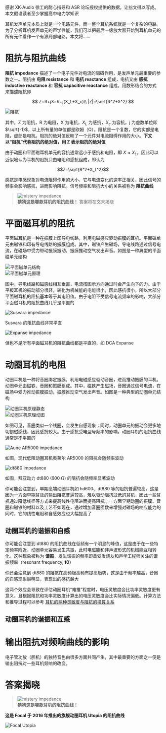 感谢 XK-Audio 徐工的耐心指导和 ASR 论坛授权提供的数据，让拙文得以写成。本文假设读者至少掌握高中电力学知识

耳机发声单元本质上就是一个电路元件，而一整个耳机系统就是一个复杂的电路。为了分析耳机发声单元的声学性能，我们可以把最后一级放大器开始到耳机单元的所有元件看作一个有源局部电路。本文将……

# 阻抗与阻抗曲线

**阻抗 impedance** 描述了一个电子元件对电流的阻碍作用，是发声单元最重要的参数之一。阻抗由 **电阻 resistance** 和 **电抗 reactance** 组成，电抗又由 **感抗 inductive reactance** 和 **容抗 capacitive reactance** 组成。用数形结合的方式来描述阻抗即

$$
Z=R+jX=R+j(X_L+X_c)\\
|Z|=\sqrt{R^2+X^2}
$$

![阻抗](../../resource/impedance.svg)

其中，Z 为阻抗，R 为电阻，X 为电抗，$X_L$ 为感抗，$X_c$ 为容抗，j 为虚数单位即 $\sqrt{-1}$，以上所有量的单位都是欧姆（Ω）。阻抗是一个复数，它的实部是电阻，虚部是电抗。阻抗的绝对值反映了一个元件对电流阻碍作用的大小。**下文以“阻抗”代称阻抗的绝对值，用 Z 表示阻抗的绝对值**

由于动圈和平面磁耳机单元的容抗通常远小于感抗和电阻，即 $X\approx X_L$，因此可以近似地认为耳机的阻抗只由电阻和感抗组成，即认为

$$Z=\sqrt{R^2+X_L^2}$$

感抗是电感现象对电流阻碍作用的大小，它与电流变化的速率正相关，因此信号的频率会影响感抗，进而影响阻抗。信号频率和阻抗大小的关系被称为 **阻抗曲线**

> ![mistery impedance](../../resource/utopia2016%20impedance%20masked.png)  
> **猜猜这是哪款耳机的阻抗曲线！** 答案将在文末揭晓

# 平面磁耳机的阻抗

平面磁耳机是一种在振膜上印导电线路，利用电磁感应驱动振膜的耳机。平面磁单元由磁铁和印有导电线路的振膜组成。其中，磁铁产生磁场，导电线路通过信号电流，在磁场中受力带动振膜振动，振膜推动空气发出声音。如图是一种典型的平面磁单元结构

![平面磁单元结构](../../resource/planar%20driver%20structure.png)  
![平面磁单元原理](../../resource/planar%20driver%20principle.jpg)

图中，导电线路和磁感线相互垂直，电流按图示方向通过时会产生向下的力。由于平板耳机的振动部分很轻，转化为机械能的电能很小，因此感抗很小，所以大部分平面磁耳机的阻抗基本等于其电阻值。由于电阻不受信号电流频率的影响，大部分平面磁耳机的阻抗曲线几乎是平直的

![Susvara impedance](../../resource/susvara%20impedance.png)

Susvara 的阻抗曲线非常平直

![Expanse impedance](../../resource/expanse%20impedance.png)

但也不是所有平面磁耳机的阻抗曲线都是平直的，如 DCA Expanse

# 动圈耳机的电阻

动圈耳机是一种将音圈绑定振膜，利用电磁感应驱动音圈，进而推动振膜的耳机。动圈单元由磁铁、音圈和振膜组成。其中，磁铁产生磁场，音圈通过信号电流，在磁场中受力推动振膜振动，振膜推动空气发出声音。如图是一种典型的动圈单元结构

![动圈耳机原理静态](../../resource/moving%20coil%20principle.png)  
![动圈耳机原理动图](../../resource/moving%20coil%20principle.gif)

如图可见，音圈类似一个线圈，会发生自感现象；同时，动圈单元的振动会更多地切割磁感线，因此感抗较大。由于感抗受电型号频率的影响，动圈耳机的阻抗曲线通常是不平直的

![Aune AR5000 impedance](../../resource/ar5000%20impedance.png)

如图，现代低阻动圈耳机奥莱尔 AR5000 的阻抗会随频率波动

![dt880 impedance](../../resource/dt880%20600%20impedance.png)

如图，拜亚动力 dt880 (600 Ω) 的阻抗会随频率显著波动

你可能会注意到，早期高端动圈耳机如 hd600、dt880 等的阻抗普遍较高。这是因为一方面早期耳放的输出阻抗普遍较高，难以驱动阻抗过低的耳机，因此一些耳机通过降低线径等方式来提高线性电阻进而提高阻抗；一方面早期动圈的振膜、音圈和磁铁的材料以及工艺不如现在，通过增加音圈匝数来增强对磁场的响应能力的同时，它的线性电阻和自感效应也大幅提高了

## 动圈耳机的谐振和自感

你可能会注意到 dt880 的阻抗曲线在低频有一个明显的峰值，这是由于在一些特定频率附近，动圈单元容易发生共振，此时电磁能和非声波形式的机械能互相转化。这种现象被称为 **谐振**，发生谐振的频率即备受发烧友和声学工程师关注的谐振频率（resonant frequency, **f0**）

你还会注意到 dt880 的阻抗在高频极高频有提高趋势，这是由于频率越高，音圈的自感现象越明显，表现出的感抗越大

这两个效应会导致在评估动圈耳机“难推”程度时，电压灵敏度会比功率灵敏度更有意义，且根据阻抗和功率灵敏度计算出的电压灵敏度会比实际情况偏低。计算方法和推导过程可以参考 [耳机的两种灵敏度与阻抗的换算关系](./耳机的两种灵敏度与阻抗的换算关系.md)

## 动圈耳机的谐振和互感

# 输出阻抗对频响曲线的影响

电子管功放（胆机）的独特音色由很多方面共同产生，其中最重要的方面之一便是输出阻抗对一些耳机频响的改变。

# 答案揭晓

> ![mistery impedance](../../resource/utopia2016%20impedance%20masked.png)  
> **猜猜这是哪款耳机的阻抗曲线！**

**这是 Focal 于 2016 年推出的旗舰动圈耳机 Utopia 的阻抗曲线**

![Focal Utopia](../../resource/utopia2016.jpg)
